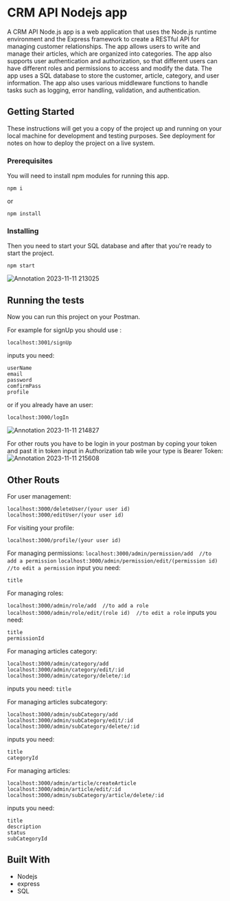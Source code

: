 # CRM API Nodejs app
A CRM API Node.js app is a web application that uses the Node.js runtime environment and the Express framework to create a RESTful API for managing customer relationships. The app allows users to write and manage their articles, which are organized into categories. The app also supports user authentication and authorization, so that different users can have different roles and permissions to access and modify the data. The app uses a SQL database to store the customer, article, category, and user information. The app also uses various middleware functions to handle tasks such as logging, error handling, validation, and authentication.

## Getting Started

These instructions will get you a copy of the project up and running on your local machine for development and testing purposes. See deployment for notes on how to deploy the project on a live system.

### Prerequisites

You will need to install npm modules for running this app.
```
npm i
```
or 
```
npm install
```

### Installing
Then you need to start your SQL database and after that you're ready to start the project.

```
npm start
```
![Annotation 2023-11-11 213025](https://github.com/sadrakha/Crm-Nodejs-MySQL/assets/67289381/a6f7b970-6792-4eb6-a64e-eea32979aff5)

## Running the tests

Now you can run this project on your Postman.

For example for signUp you should use :

```
localhost:3001/signUp
```
inputs you need:
```
userName
email
password
comfirmPass
profile
```
or if you already have an user:
```
localhost:3000/logIn
```
![Annotation 2023-11-11 214827](https://github.com/sadrakha/Crm-Nodejs-MySQL/assets/67289381/7c201de0-48f2-4b3c-a4ca-f8f186b7ce39)

For other routs you have to be login in your postman by coping your token and past it in token input in Authorization tab wile your type is Bearer Token:
![Annotation 2023-11-11 215608](https://github.com/sadrakha/Crm-Nodejs-MySQL/assets/67289381/1c8e06c4-375a-4082-92e2-42d98d986a1e)
## Other Routs
For user management:
```
localhost:3000/deleteUser/(your user id)
localhost:3000/editUser/(your user id)
```
For visiting your profile:
```
localhost:3000/profile/(your user id)
```

For managing permissions:
```localhost:3000/admin/permission/add  //to add a permission```
```localhost:3000/admin/permission/edit/(permission id)  //to edit a permission```
input you need:
```
title
```
For managing roles:

```localhost:3000/admin/role/add  //to add a role```
```localhost:3000/admin/role/edit/(role id)  //to edit a role```
inputs you need:
```
title
permissionId
```
For managing articles category:
```
localhost:3000/admin/category/add
localhost:3000/admin/category/edit/:id
localhost:3000/admin/category/delete/:id
```
inputs you need:
```title```

For managing articles subcategory:
```
localhost:3000/admin/subCategory/add
localhost:3000/admin/subCategory/edit/:id
localhost:3000/admin/subCategory/delete/:id
```
inputs you need:
```
title 
categoryId
```
For managing articles:
```
localhost:3000/admin/article/createArticle
localhost:3000/admin/article/edit/:id
localhost:3000/admin/subCategory/article/delete/:id
```
inputs you need:
```
title
description
status
subCategoryId
```

## Built With

* Nodejs
* express
* SQL

